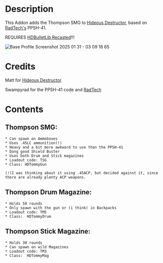 # Description
This Addon adds the Thompson SMG to [Hideous Destructor](https://codeberg.org/mc776/HideousDestructor), based on [RadTech's](https://github.com/swampyrad/RadTechWeaponsPack) PPSH-41.

REQUIRES [HDBulletLib Recasted](https://github.com/HDest-Community/HDBulletLib-Recasted)!!!

![Base Profile Screenshot 2025 01 31 - 03 09 18 65](https://github.com/user-attachments/assets/065d6596-b03c-4086-ae96-092a85cbd4a6)


# Credits
Matt for [Hideous Destructor](https://codeberg.org/mc776/HideousDestructor).

Swampyrad for the PPSH-41 code and [RadTech](https://github.com/swampyrad/RadTechWeaponsPack)


# Contents
## Thompson SMG:
    * Can spawn on Ammoboxes
    * Uses .45LC ammunition(!)
    * Heavy and a bit more awkward to use than the PPSH-41
    * Dang good Shield Buster
    * Uses both Drum and Stick magazines
    * Loadout code: TSG
    * Class: HDTommyGun

    (!)I was thinking about it using .45ACP, but decided against it, since there are already plenty ACP weapons.

    
## Thompson Drum Magazine:
    * Holds 50 rounds
    * Only spawn with the gun or (i think) in Backpacks
    * Loadout code: TM5
    * Class:  HDTommyDrum


## Thompson Stick Magazine:
    * Holds 30 rounds
    * Can spawn on wild Magazines
    * Loadout code: TM3
    * Class:  HDTommyMag
